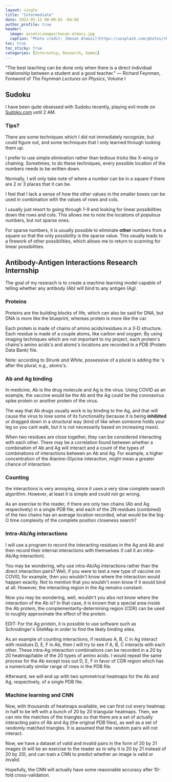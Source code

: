 ```yaml
---
layout: single
title: "Intermediate"
date: 2023-05-15 00:00:01 -04:00
author_profile: true
header: 
  image: assets\images\hasan-almasi.jpg
  caption: "Photo credit: [Hasan Almasi](https://unsplash.com/photos/rRTtg-jTQ_s)" 
toc: true
toc_sticky: true
categories: [Internship, Research, Games]
---
```


"The best teaching can be done only when there is a direct individual relationship between a student and a good teacher." — Richard Feynman, Foreword of *The Feynman Lectures on Physics*, Volume I

## Sudoku
I have been quite obsessed with Sudoku recently, playing evil mode on [Sudoku.com](https://sudoku.com) until 2 AM. 

### Tips?
There are some techniques which I did not immediately recognize, but could figure out, and some techniques that I only learned through looking them up. 

I prefer to use simple elimination rather than tedious tricks like X-wing or chaining. Sometimes, to do these techniques, every possible location of the numbers needs to be written down. 

Normally, I will only take note of where a number can be in a square if there are 2 or 3 places that it can be. 

I feel that I lack a sense of how the other values in the smaller boxes can be used in combination with the values of rows and cols. 

I usually just resort to going through 1-9 and looking for linear possibilities down the rows and cols. This allows me to note the locations of populous numbers, but not sparse ones. 

For sparse numbers, it is usually possible to eliminate **other** numbers from a square so that the only possibility is the sparse value. This usually leads to a firework of other possibilities, which allows me to return to scanning for linear possibilities. 

## Antibody-Antigen Interactions Research Internship
The goal of my reserach is to create a machine learning model capable of telling whether any antibody (Ab) will bind to any antigen (Ag). 

### Proteins
Proteins are the building blocks of life, which can also be said for DNA, but DNA is more like the blueprint, whereas protein is more like the car. 

Each protein is made of chains of amino acids/residues in a 3-D structure. Each residue is made of a couple atoms, like carbon and oxygen. By using imaging techniques which are not important to my project, each protein's chains's amino acids's and atoms's locations are recorded in a PDB (Protein Data Bank) file. 

Note: according to *Strunk and White*, possessive of a plural is adding the 's after the plural; e.g., atoms's.

### Ab and Ag binding
In medicine, Ab is the drug molecule and Ag is the virus. Using COVID as an example, the vaccine would be the Ab and the Ag could be the coronavirus spike protein or another protein of the virus. 

The way that Ab drugs usually work is by binding to the Ag, and that will cause the virus to lose some of its functionality because it is being **inhibited** or dragged down in a structural way (kind of like when someone holds your leg so you cant walk, but it is not necessarily based on increasing mass). 

When two residues are close together, they can be considered interacting with each other. There may be a correlation found between whether a combination of Ab and Ag will interact and a count of the types of combinations of interactions between an Ab and Ag. For example, a higher concentration of the Alanine-Glycine interaction, might mean a greater chance of interaction.

### Counting
the interactions is very annoying, since it uses a very slow complete search algorithm. However, at least it is simple and could not go wrong. 

As an exercise to the reader, if there are only two chains (Ab and Ag respectively) in a single PDB file, and each of the 2N residues (combined) of the two chains has an average location recorded, what would be the big-O time complexity of the complete position closeness search?

### Intra-Ab/Ag interactions
I will use a program to record the interacting residues in the Ag and Ab and then record their internal interactions with themselves (I call it an intra-Ab/Ag interaction). 

You may be wondering, why use intra-Ab/Ag interactions rather than the direct interaction pairs? Well, if you were to test a new type of vaccine on COVID, for example, then you wouldn't know where the interaction would happen exactly. Not to mention that you wouldn't even know if it would bind at all. However, the interacting region in the Ag remains constant.

Now you may be wondering, well, wouldn't you also not know where the interaction of the Ab is? In that case, it is known that a special area inside the Ab protein, the complementarity-determining region (CDR) can be used to roughly approximate the effect of the protein. 

EDIT: For the Ag protein, it is possible to use software such as Schrodinger's SiteMap in order to find the likely binding sites.  

As an example of counting interactions, if residues A, B, C in Ag interact with residues D, E, F in Ab, then I will try to see if A, B, C interacts with each other. These intra-Ag interaction combinations can be recorded in a 20 by 20 heatmap/table of the 20 types of amino acids. I would repeat the same process for the Ab except toss out D, E, F in favor of CDR region which has a numerically similar range of rows in the PDB file. 

Afterward, we will end up with two symmetrical heatmaps for the Ab and Ag, respectively, of a single PDB file. 

### Machine learning and CNN
Now, with thousands of heatmaps available, we can first cut every heatmap in half to be left with a bunch of 20 by 20 triangular heatmaps. Then, we can mix the matches of the triangles so that there are a set of actually interacting pairs of Ab and Ag (the original PDB files), as well as a set of randomly matched triangles. It is assumed that the random pairs will not interact.

Now, we have a dataset of valid and invalid pairs in the form of 20 by 21 images (it will be an exercise to the reader as to why it is 20 by 21 instead of 20 by 20), and can train a CNN to predict whether an image is valid or invalid. 

Hopefully, the CNN will actually have some reasonable accuracy after 10-fold cross-validation. 